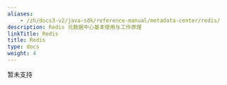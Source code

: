 ```yaml
---
aliases:
    - /zh/docs3-v2/java-sdk/reference-manual/metadata-center/redis/
description: Redis 元数据中心基本使用与工作原理
linkTitle: Redis
title: Redis
type: docs
weight: 4
---
```



暂未支持